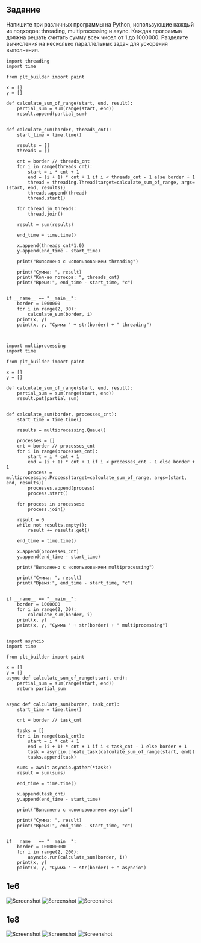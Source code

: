 ## Задание

Напишите три различных программы на Python, использующие каждый из подходов: threading, multiprocessing и async. Каждая программа должна решать считать сумму всех чисел от 1 до 1000000. Разделите вычисления на несколько параллельных задач для ускорения выполнения.

    import threading
    import time
    
    from plt_builder import paint
    
    x = []
    y = []
    
    def calculate_sum_of_range(start, end, result):
        partial_sum = sum(range(start, end))
        result.append(partial_sum)
    
    
    def calculate_sum(border, threads_cnt):
        start_time = time.time()
    
        results = []
        threads = []
    
        cnt = border // threads_cnt
        for i in range(threads_cnt):
            start = i * cnt + 1
            end = (i + 1) * cnt + 1 if i < threads_cnt - 1 else border + 1
            thread = threading.Thread(target=calculate_sum_of_range, args=(start, end, results))
            threads.append(thread)
            thread.start()
    
        for thread in threads:
            thread.join()
    
        result = sum(results)
    
        end_time = time.time()
    
        x.append(threads_cnt*1.0)
        y.append(end_time - start_time)
    
        print("Выполнено с использованием threading")
    
        print("Сумма: ", result)
        print("Кол-во потоков: ", threads_cnt)
        print("Время:", end_time - start_time, "с")
    
    
    if __name__ == "__main__":
        border = 1000000
        for i in range(2, 30):
            calculate_sum(border, i)
        print(x, y)
        paint(x, y, "Сумма " + str(border) + " threading")



    import multiprocessing
    import time
    
    from plt_builder import paint
    
    x = []
    y = []
    
    def calculate_sum_of_range(start, end, result):
        partial_sum = sum(range(start, end))
        result.put(partial_sum)
    
    
    def calculate_sum(border, processes_cnt):
        start_time = time.time()
    
        results = multiprocessing.Queue()
    
        processes = []
        cnt = border // processes_cnt
        for i in range(processes_cnt):
            start = i * cnt + 1
            end = (i + 1) * cnt + 1 if i < processes_cnt - 1 else border + 1
            process = multiprocessing.Process(target=calculate_sum_of_range, args=(start, end, results))
            processes.append(process)
            process.start()
    
        for process in processes:
            process.join()
    
        result = 0
        while not results.empty():
            result += results.get()
    
        end_time = time.time()
    
        x.append(processes_cnt)
        y.append(end_time - start_time)
    
        print("Выполнено с использованием multiprocessing")
    
        print("Сумма: ", result)
        print("Время:", end_time - start_time, "с")
    
    
    if __name__ == "__main__":
        border = 1000000
        for i in range(2, 30):
            calculate_sum(border, i)
        print(x, y)
        paint(x, y, "Сумма " + str(border) + " multiprocessing")
        

    import asyncio
    import time
    
    from plt_builder import paint
    
    x = []
    y = []
    async def calculate_sum_of_range(start, end):
        partial_sum = sum(range(start, end))
        return partial_sum
    
    
    async def calculate_sum(border, task_cnt):
        start_time = time.time()
    
        cnt = border // task_cnt
    
        tasks = []
        for i in range(task_cnt):
            start = i * cnt + 1
            end = (i + 1) * cnt + 1 if i < task_cnt - 1 else border + 1
            task = asyncio.create_task(calculate_sum_of_range(start, end))
            tasks.append(task)
    
        sums = await asyncio.gather(*tasks)
        result = sum(sums)
    
        end_time = time.time()
    
        x.append(task_cnt)
        y.append(end_time - start_time)
    
        print("Выполнено с использованием asyncio")
    
        print("Сумма: ", result)
        print("Время:", end_time - start_time, "с")
    
    
    if __name__ == "__main__":
        border = 100000000
        for i in range(2, 200):
            asyncio.run(calculate_sum(border, i))
        print(x, y)
        paint(x, y, "Сумма " + str(border) + " asyncio")

## 1e6

![Screenshot](graphics/1e6/threading.png)
![Screenshot](graphics/1e6/multiprocessing.png)
![Screenshot](graphics/1e6/asyncio.png)

## 1e8

![Screenshot](graphics/1e8/threading.png)
![Screenshot](graphics/1e8/multiprocessing.png)
![Screenshot](graphics/1e8/asynio.png)